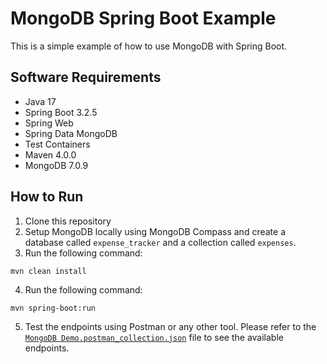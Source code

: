 # MongoDB Spring Boot Example

This is a simple example of how to use MongoDB with Spring Boot.

## Software Requirements

- Java 17
- Spring Boot 3.2.5
- Spring Web
- Spring Data MongoDB
- Test Containers
- Maven 4.0.0
- MongoDB 7.0.9

## How to Run

1. Clone this repository
2. Setup MongoDB locally using MongoDB Compass and create a database called `expense_tracker` and a collection called `expenses`.
3. Run the following command:

```shell
mvn clean install
```

4. Run the following command:

```shell
mvn spring-boot:run
```

5. Test the endpoints using Postman or any other tool. Please refer to the [`MongoDB Demo.postman_collection.json`](./MongoDB%20Demo.postman_collection.json) file to see the available endpoints.